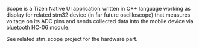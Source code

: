 Scope is a Tizen Native UI application written in C++ language working as display for related stm32
device (in far future oscilloscope) that measures voltage on its ADC pins and sends collected data into
the mobile device via bluetooth HC-06 module.

See related stm_scope project for the hardware part.
